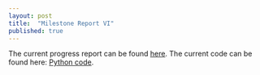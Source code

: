 ```yaml
---
layout: post
title:  "Milestone Report VI"
published: true
---
```


The current progress report can be found [here][report].
The current code can be found here: [Python code][python].

[report]: {{site.baseurl}}/files/s16_milestone_vi.pdf
[python]: {{site.baseurl}}/files/2016-04-15-import_wordnet.py.txt